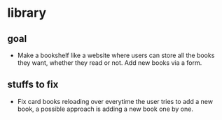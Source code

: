 # library

## goal

- Make a bookshelf like a website where users can store all the books they want, whether they read or not. Add new books via a form.

## stuffs to fix

- Fix card books reloading over everytime the user tries to add a new book, a possible approach is adding a new book one by one.